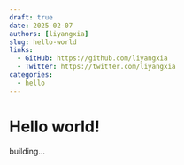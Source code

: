 ```yaml
---
draft: true 
date: 2025-02-07
authors: [liyangxia]
slug: hello-world
links:
  - GitHub: https://github.com/liyangxia
  - Twitter: https://twitter.com/liyangxia
categories:
  - hello
---
```


# Hello world!

building...
